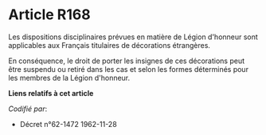 # Article R168

Les dispositions disciplinaires prévues en matière de Légion d'honneur sont applicables aux Français titulaires de
décorations étrangères.

En conséquence, le droit de porter les insignes de ces décorations peut être suspendu ou retiré dans les cas et selon les
formes déterminés pour les membres de la Légion d'honneur.

**Liens relatifs à cet article**

_Codifié par_:

  - Décret n°62-1472 1962-11-28
